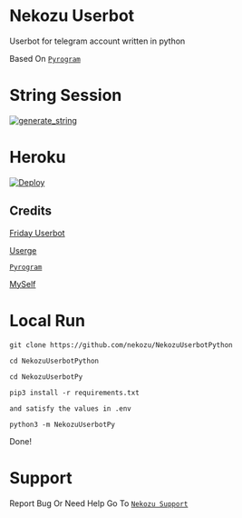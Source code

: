 # Nekozu Userbot
Userbot for telegram account written in python

Based On [`Pyrogram`](https://github.com/pyrogram)

# String Session

<a href="https://replit.com/@NekozuU/NekozuPyroSession#main.py"><img src="https://img.shields.io/badge/run-string__session.py-magenta?style=for-the-badge&logo=repl.it" alt="generate_string" /></a>


# Heroku

[![Deploy](https://www.herokucdn.com/deploy/button.svg)](https://heroku.com/deploy?template=https://github.com/Nekozu/NekozuUserbotPython.git)

## Credits
[Friday Userbot](https://github.com/DevsExpo/FridayUserbot)

[Userge](https://github.com/usergeteam/userge)

[`Pyrogram`](https://github.com/pyrogram)

[MySelf](https://t.me/kurayana)


# Local Run

```
git clone https://github.com/nekozu/NekozuUserbotPython

cd NekozuUserbotPython

cd NekozuUserbotPy

pip3 install -r requirements.txt

and satisfy the values in .env

python3 -m NekozuUserbotPy
```
Done!

# Support

Report Bug Or Need Help Go To [`Nekozu Support`](https://t.me/nekozusupport)

